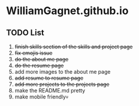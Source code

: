 # WilliamGagnet.github.io

## TODO List
1. ~~finish skills section of the skills and project page~~
2. ~~fix emojis issue~~
3. ~~do the about me page~~
4. ~~do the resume page~~
5. add more images to the about me page
6. ~~add resume to resume page~~
7. ~~add more projects to the projects page~~
8. make the README.md pretty
9. make mobile friendly💀